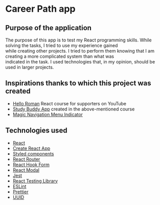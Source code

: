 # Career Path app

## Purpose of the application

The purpose of this app is to test my React programming skills. While solving the tasks, I tried to use my experience gained <br> while creating other projects. I tried to perform them knowing that I am creating a more complicated system than what was<br> indicated in the task.
I used technologies that, in my opinion, should be used in larger projects.

## Inspirations thanks to which this project was created
- [Hello Roman](https://www.youtube.com/channel/UCq8XmOMtrUCb8FcFHQEd8_g) React course for supporters on YouTube
- [Study Buddy App](https://github.com/helloroman/hr-study-buddy) created in the above-mentioned course
- [Magic Navigation Menu Indicator](https://youtu.be/ArTVfdHOB-M)

## Technologies used

- [React](https://reactjs.org/)
- [Create React App](https://create-react-app.dev/)
- [Styled components](https://styled-components.com/)
- [React Router](https://reactrouter.com/)
- [React Hook Form](https://react-hook-form.com/)
- [React Modal](https://github.com/reactjs/react-modal)
- [Jest](https://jestjs.io/)
- [React Testing Library](https://testing-library.com/)
- [ESLint](https://eslint.org/)
- [Prettier](https://prettier.io/)
- [UUID](https://github.com/uuidjs/uuid)
